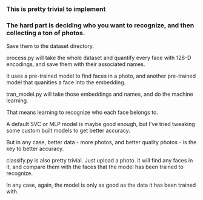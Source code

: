 ### This is pretty trivial to implement

### The hard part is deciding who you want to recognize, and then collecting a ton of photos.

Save them to the dataset directory. 

process.py will take the whole dataset and quantify every face with 128-D encodings,
and save them with their associated names.

It uses a pre-trained model to find faces in a photo, and another pre-trained model that quanities a face into the embedding.

tran_model.py will take those embeddings and names, and do the machine learning.

That means learning to recognize who each face belongs to.

A default SVC or MLP model is maybe good enough, but I've tried tweaking some custom built models to get better accuracy. 

But in any case, better data - more photos, and better quality photos - is the key to better accuracy.

classify.py is also pretty trivial. Just upload a photo. it will find any faces in it,
and compare them with the faces that the model has been trained to recognize.

In any case, again, the model is only as good as the data it has been trained with. 
